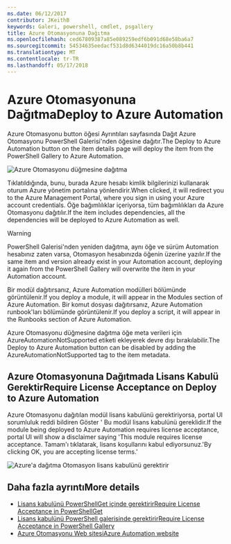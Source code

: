 ```yaml
---
ms.date: 06/12/2017
contributor: JKeithB
keywords: Galeri, powershell, cmdlet, psgallery
title: Azure Otomasyonuna Dağıtma
ms.openlocfilehash: ced67809387a85e089259edf6b091d68e58ba6a7
ms.sourcegitcommit: 54534635eedacf531d8d6344019dc16a50b8b441
ms.translationtype: MT
ms.contentlocale: tr-TR
ms.lasthandoff: 05/17/2018
---
```

# <a name="deploy-to-azure-automation"></a><span data-ttu-id="2ba42-103">Azure Otomasyonuna Dağıtma</span><span class="sxs-lookup"><span data-stu-id="2ba42-103">Deploy to Azure Automation</span></span>

<span data-ttu-id="2ba42-104">Azure Otomasyonu button öğesi Ayrıntıları sayfasında Dağıt Azure Otomasyonu PowerShell Galerisi'nden öğesine dağıtır.</span><span class="sxs-lookup"><span data-stu-id="2ba42-104">The Deploy to Azure Automation button on the item details page will deploy the item from the PowerShell Gallery to Azure Automation.</span></span>

![Azure Otomasyonu düğmesine dağıtma](../../Images/DeployToAzureAutomationButton.png)

<span data-ttu-id="2ba42-106">Tıklatıldığında, bunu, burada Azure hesabı kimlik bilgilerinizi kullanarak oturum Azure yönetim portalına yönlendirir.</span><span class="sxs-lookup"><span data-stu-id="2ba42-106">When clicked, it will redirect you to the Azure Management Portal, where you sign in using your Azure account credentials.</span></span>
<span data-ttu-id="2ba42-107">Öğe bağımlılıklar içeriyorsa, tüm bağımlılıkları da Azure Otomasyonu dağıtılır.</span><span class="sxs-lookup"><span data-stu-id="2ba42-107">If the item includes dependencies, all the dependencies will be deployed to Azure Automation as well.</span></span>

> [!WARNING]
> <span data-ttu-id="2ba42-108">PowerShell Galerisi'nden yeniden dağıtma, aynı öğe ve sürüm Automation hesabınız zaten varsa, Otomasyon hesabınızda öğenin üzerine yazılır.</span><span class="sxs-lookup"><span data-stu-id="2ba42-108">If the same item and version already exist in your Automation account, deploying it again from the PowerShell Gallery will overwrite the item in your Automation account.</span></span>

<span data-ttu-id="2ba42-109">Bir modül dağıtırsanız, Azure Automation modülleri bölümünde görüntülenir.</span><span class="sxs-lookup"><span data-stu-id="2ba42-109">If you deploy a module, it will appear in the Modules section of Azure Automation.</span></span>  <span data-ttu-id="2ba42-110">Bir komut dosyası dağıtırsanız, Azure Automation runbook'ları bölümünde görüntülenir.</span><span class="sxs-lookup"><span data-stu-id="2ba42-110">If you deploy a script, it will appear in the Runbooks section of Azure Automation.</span></span>

<span data-ttu-id="2ba42-111">Azure Otomasyonu düğmesine dağıtma öğe meta verileri için AzureAutomationNotSupported etiketi ekleyerek devre dışı bırakılabilir.</span><span class="sxs-lookup"><span data-stu-id="2ba42-111">The Deploy to Azure Automation button can be disabled by adding the AzureAutomationNotSupported tag to the item metadata.</span></span>

## <a name="require-license-acceptance-on-deploy-to-azure-automation"></a><span data-ttu-id="2ba42-112">Azure Otomasyonuna Dağıtmada Lisans Kabulü Gerektir</span><span class="sxs-lookup"><span data-stu-id="2ba42-112">Require License Acceptance on Deploy to Azure Automation</span></span>

<span data-ttu-id="2ba42-113">Azure Otomasyonu dağıtılan modül lisans kabulünü gerektiriyorsa, portal UI sorumluluk reddi bildiren Göster ' Bu modül lisans kabulünü gereklidir.</span><span class="sxs-lookup"><span data-stu-id="2ba42-113">If the module being deployed to Azure Automation requires license acceptance, portal UI will show a disclaimer saying 'This module requires license acceptance.</span></span> <span data-ttu-id="2ba42-114">Tamam'ı tıklatarak, lisans koşullarını kabul ediyorsunuz.'</span><span class="sxs-lookup"><span data-stu-id="2ba42-114">By clicking OK, you are accepting license terms.'</span></span>

![Azure'a dağıtma Otomasyon lisans kabulünü gerektirir](../../Images/DeployToAzureAutomationRequireLicenseAcceptanceDisclaimer.png)

## <a name="more-details"></a><span data-ttu-id="2ba42-116">Daha fazla ayrıntı</span><span class="sxs-lookup"><span data-stu-id="2ba42-116">More details</span></span>

- [<span data-ttu-id="2ba42-117">Lisans kabulünü PowerShellGet içinde gerektirir</span><span class="sxs-lookup"><span data-stu-id="2ba42-117">Require License Acceptance in PowerShellGet</span></span>](../../concepts/module-license-acceptance.md)
- [<span data-ttu-id="2ba42-118">Lisans kabulünü PowerShell galerisinde gerektirir</span><span class="sxs-lookup"><span data-stu-id="2ba42-118">Require License Acceptance in PowerShell Gallery</span></span>](items-that-require-license-acceptance.md)
- [<span data-ttu-id="2ba42-119">Azure Otomasyonu Web sitesi</span><span class="sxs-lookup"><span data-stu-id="2ba42-119">Azure Automation website</span></span>](http://azure.microsoft.com/services/automation/)
